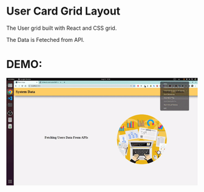 # User Card Grid Layout

The User grid built with React and CSS grid. <br>

The Data is Feteched from API. <br>

# DEMO:

<img src="./assets/grid-card.gif" >
